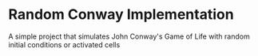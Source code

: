 # Random Conway Implementation

A simple project that simulates John Conway's Game of Life with random initial conditions or activated cells
